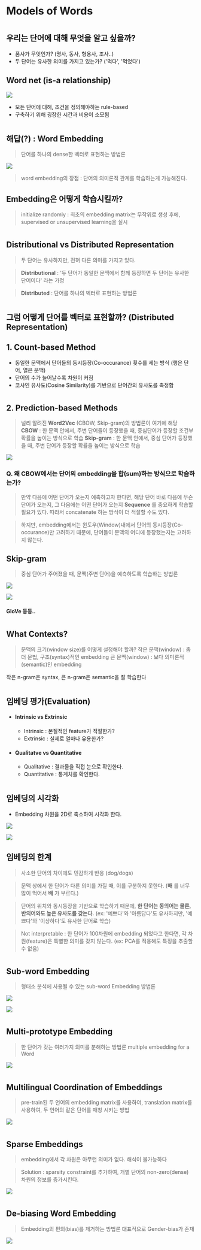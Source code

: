 # Models of Words

#

## 우리는 단어에 대해 무엇을 알고 싶을까?
- 품사가 무엇인가? (명사, 동사, 형용사, 조사..)
- 두 단어는 유사한 의미를 가지고 있는가? ('먹다', '먹었다')

## Word net (is-a relationship)

![](assets/markdown-img-paste-20181225104744879.png)

- 모든 단어에 대해, 조건을 정의해야하는 rule-based
- 구축하기 위해 굉장한 시간과 비용이 소모됨

#

## 해답(?) : Word Embedding
> 단어를 하나의 dense한 벡터로 표현하는 방법론

![](assets/markdown-img-paste-20181225104926364.png)

> word embedding의 장점 : 단어의 의미론적 관계를 학습하는게 가능해진다.

## Embedding은 어떻게 학습시킬까?
> initialize randomly : 최초의 embedding matrix는 무작위로 생성
> 후에, supervised or unsupervised learning을 실시

#

## Distributional vs Distributed Representation
> 두 단어는 유사하지만, 전혀 다른 의미를 가지고 있다.

> **Distributional** : '두 단어가 동일한 문맥에서 함께 등장하면 두 단어는 유사한 단어이다' 라는 가정

> **Distributed** : 단어를 하나의 벡터로 표현하는 방법론

#
#

## 그럼 어떻게 단어를 벡터로 표현할까? (Distributed Representation)

## 1. Count-based Method
- 동일한 문맥에서 단어들의 동시등장(Co-occurance) 횟수를 세는 방식 (행은 단어, 열은 문맥)
- 단어의 수가 늘어날수록 차원이 커짐
- 코사인 유사도(Cosine Similarity)를 기반으로 단어간의 유사도를 측정함
#

## 2. Prediction-based Methods
> 널리 알려진 **Word2Vec** (CBOW, Skip-gram)의 방법론이 여기에 해당
> **CBOW** : 한 문맥 안에서, 주변 단어들이 등장했을 때, 중심단어가 등장할 조건부 확률을 높이는 방식으로 학습
> **Skip-gram** : 한 문맥 안에서, 중심 단어가 등장했을 때, 주변 단어가 등장할 확률을 높이는 방식으로 학습


![](assets/markdown-img-paste-20181225110540909.png)

### Q. 왜 CBOW에서는 단어의 embedding을 합(sum)하는 방식으로 학습하는가?
> 만약 다음에 어떤 단어가 오는지 예측하고자 한다면, 해당 단어 바로 다음에 무슨 단어가 오는지, 그 다음에는 어떤 단어가 오는지 **Sequence** 를 중요하게 학습할 필요가 있다. 따라서 concatenate 하는 방식이 더 적절할 수도 있다.

> 하지만, embedding에서는 윈도우(Window)내에서 단어의 동시등장(Co-occurance)만 고려하기 때문에, 단어들이 문맥의 어디에 등장했는지는 고려하지 않는다.

## Skip-gram
> 중심 단어가 주어졌을 때, 문맥(주변 단어)을 예측하도록 학습하는 방법론

![](assets/markdown-img-paste-20181226143515863.png)

![](assets/markdown-img-paste-2018122614363843.png)

#### GloVe 등등..

#
#

## What Contexts?
> 문맥의 크기(window size)를 어떻게 설정해야 할까?
> 작은 문맥(window) : 좀 더 문법, 구조(syntax)적인 embedding
> 큰 문맥(window) : 보다 의미론적(semantic)인 embedding

작은 n-gram은 syntax, 큰 n-gram은 semantic을 잘 학습한다

#

## 임베딩 평가(Evaluation)

- #### Intrinsic vs Extrinsic
  - Intrinsic : 본질적인 feature가 적절한가?
  - Extrinsic : 실제로 얼마나 유용한가?

- #### Qualitatve vs Quantitative
   - Qualitative : 결과물을 직접 눈으로 확인한다.
   - Quantitative : 통계치를 확인한다.

#

## 임베딩의 시각화
  -  Embedding 차원을 2D로 축소하여 시각화 한다.

![](assets/markdown-img-paste-20181226145358461.png)


![](assets/markdown-img-paste-20181226145507980.png)


## 임베딩의 한계
> 사소한 단어의 차이에도 민감하게 반응 (dog/dogs)

> 문맥 상에서 한 단어가 다른 의미를 가질 때, 이를 구분하지 못한다.
(**배** 를 너무 많이 먹어서 **배** 가 부르다.)

> 단어의 위치와 동시등장을 기반으로 학습하기 때문에, **한 단어는 동의어는 물론, 반의어와도 높은 유사도를 갖는다.** (ex: '예쁘다'와 '아름답다'도 유사하지만, '예쁘다'와 '이상하다'도 유사한 단어로 학습)

> Not interpretable : 한 단어가 100차원에 embedding 되었다고 한다면, 각 차원(feature)은 특별한 의미를 갖지 않는다. (ex: PCA를 적용해도 특징을 추출할 수 없음)

#

## Sub-word Embedding
> 형태소 분석에 사용될 수 있는 sub-word Embedding 방법론

![](assets/markdown-img-paste-20181226170732738.png)


![](assets/markdown-img-paste-20181226170759612.png)

#

## Multi-prototype Embedding
> 한 단어가 갖는 여러가지 의미를 분해하는 방법론
> multiple embedding for a Word

![](assets/markdown-img-paste-20181226171209964.png)

#

## Multilingual Coordination of Embeddings
> pre-train된 두 언어의 embedding matrix를 사용하여, translation matrix를 사용하여, 두 언어의 같은 단어를 매칭 시키는 방법

![](assets/markdown-img-paste-20181226171521495.png)

#

## Sparse Embeddings
> embedding에서 각 차원은 아무런 의미가 없다. 해석이 불가능하다

> Solution : sparsity constraint를 추가하여, 개별 단어의 non-zero(dense) 차원의 정보를 증가시킨다.

![](assets/markdown-img-paste-20181226171942584.png)

#

## De-biasing Word Embedding
> Embedding의 편의(bias)를 제거하는 방법론
> 대표적으로 Gender-bias가 존재

![](assets/markdown-img-paste-20181226172054178.png)
